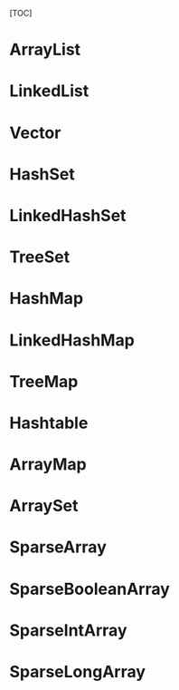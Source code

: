 [TOC]



# ArrayList 



# LinkedList 



# Vector



# HashSet 



# LinkedHashSet 

# TreeSet

# HashMap

# LinkedHashMap 



# TreeMap

# Hashtable 

# ArrayMap

# ArraySet

# SparseArray

# SparseBooleanArray

# SparseIntArray

# SparseLongArray